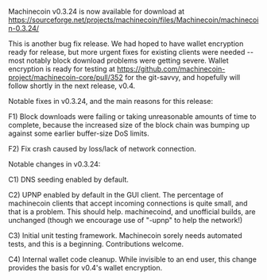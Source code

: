 Machinecoin v0.3.24 is now available for download at
https://sourceforge.net/projects/machinecoin/files/Machinecoin/machinecoin-0.3.24/

This is another bug fix release.  We had hoped to have wallet encryption ready for release, but more urgent fixes for existing clients were needed -- most notably block download problems were getting severe.  Wallet encryption is ready for testing at https://github.com/machinecoin-project/machinecoin-core/pull/352 for the git-savvy, and hopefully will follow shortly in the next release, v0.4.

Notable fixes in v0.3.24, and the main reasons for this release:

F1) Block downloads were failing or taking unreasonable amounts of time to complete, because the increased size of the block chain was bumping up against some earlier buffer-size DoS limits.

F2) Fix crash caused by loss/lack of network connection.

Notable changes in v0.3.24:

C1) DNS seeding enabled by default.

C2) UPNP enabled by default in the GUI client.  The percentage of machinecoin clients that accept incoming connections is quite small, and that is a problem.  This should help.  machinecoind, and unofficial builds, are unchanged (though we encourage use of "-upnp" to help the network!)

C3) Initial unit testing framework.  Machinecoin sorely needs automated tests, and this is a beginning.  Contributions welcome.

C4) Internal wallet code cleanup.  While invisible to an end user, this change provides the basis for v0.4's wallet encryption.
